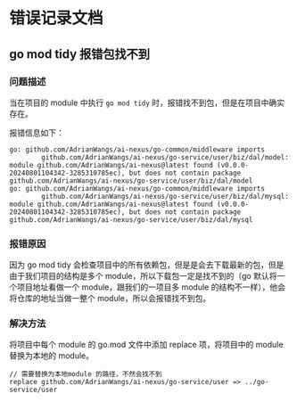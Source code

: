 # 错误记录文档

## go mod tidy 报错包找不到

### 问题描述

当在项目的 module 中执行 `go mod tidy` 时，报错找不到包，但是在项目中确实存在。

报错信息如下：

```shell
go: github.com/AdrianWangs/ai-nexus/go-common/middleware imports
        github.com/AdrianWangs/ai-nexus/go-service/user/biz/dal/model: module github.com/AdrianWangs/ai-nexus@latest found (v0.0.0-20240801104342-3285310785ec), but does not contain package github.com/AdrianWangs/ai-nexus/go-service/user/biz/dal/model
go: github.com/AdrianWangs/ai-nexus/go-common/middleware imports
        github.com/AdrianWangs/ai-nexus/go-service/user/biz/dal/mysql: module github.com/AdrianWangs/ai-nexus@latest found (v0.0.0-20240801104342-3285310785ec), but does not contain package github.com/AdrianWangs/ai-nexus/go-service/user/biz/dal/mysql
```

### 报错原因

因为 go mod tidy 会检查项目中的所有依赖包，但是是会去下载最新的包，但是由于我们项目的结构是多个 module，所以下载包一定是找不到的（go 默认将一个项目地址看做一个 module，跟我们的一项目多 module 的结构不一样），他会将仓库的地址当做一整个 module，所以会报错找不到包。

### 解决方法

将项目中每个 module 的 go.mod 文件中添加 replace 项，将项目中的 module 替换为本地的 module。

```text
// 需要替换为本地module 的路径，不然会找不到
replace github.com/AdrianWangs/ai-nexus/go-service/user => ../go-service/user
```